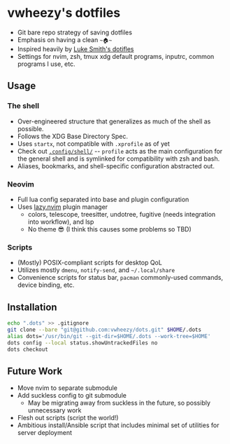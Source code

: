 # vwheezy's dotfiles

- Git bare repo strategy of saving dotfiles
- Emphasis on having a clean `~🏠~`
- Inspired heavily by [Luke Smith's dotifles](https://github.com/LukeSmithxyz/voidrice/tree/master)
- Settings for nvim, zsh, tmux xdg default programs, inputrc, common programs I use, etc.
  

## Usage

### The shell
- Over-engineered structure that generalizes as much of the shell as possible.
- Follows the XDG Base Directory Spec.
- Uses `startx`, not compatible with `.xprofile` as of yet
- Check out [`.config/shell/`](https://github.com/vwheezy22/dots/tree/master/.config/shell) -- `profile` acts as the main configuration for the general shell and is symlinked
  for compatibility with zsh and bash.
- Aliases, bookmarks, and shell-specific configuration abstracted out.

### Neovim
- Full lua config separated into base and plugin configuration
- Uses [lazy.nvim](https://github.com/folke/lazy.nvim) plugin manager
    - colors, telescope, treesitter, undotree, fugitive (needs integration into workflow), and lsp
    - No theme 😎 (I think this causes some problems so TBD)

### Scripts
- (Mostly) POSIX-compliant scripts for desktop QoL
- Utilizes mostly `dmenu`, `notify-send`, and `~/.local/share`
- Convenience scripts for status bar, `pacman` commonly-used commands, device binding, etc.

## Installation
```sh
echo ".dots" >> .gitignore
git clone --bare "git@github.com:vwheezy/dots.git" $HOME/.dots
alias dots='/usr/bin/git --git-dir=$HOME/.dots --work-tree=$HOME'
dots config --local status.showUntrackedFiles no
dots checkout
```

## Future Work
- Move nvim to separate submodule
- Add suckless config to git submodule
    - May be migrating away from suckless in the future, so possibly unnecessary work
- Flesh out scripts (script the world!)
- Ambitious install/Ansible script that includes minimal set of utilities for server deployment
